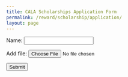 ```yaml
---
title: CALA Scholarships Application Form
permalink: /reward/scholarship/application/
layout: page
---
```


<!-- https://docs.netlify.com/forms/setup/ -->

<form name="fileForm" enctype="multipart/form-data" data-netlify="true">
  <p>
    <label>
      <span>Name:</span>
      <input name="name" type="text"/>
    </label>
  </p>
  <p>
    <label>
      <span>Add file:</span>
      <input name="file" type="file"/>
    </label>
  </p>
  <button>Submit</button>
</form>
<p class="result"></p>
